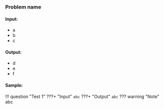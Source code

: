 ### Problem name


#### Input: 
- a
- b
- c


#### Output: 
- d
- e
- f


#### Sample:

!!! question "Test 1"
    ???+ "Input"
        ```
        abc
        ```
    ???+ "Output"
        ```
        abc
        ```
    ??? warning "Note"
        abc